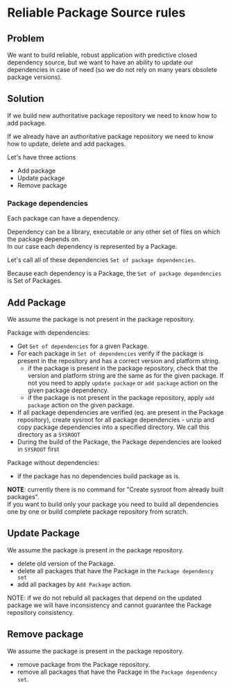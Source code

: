 
# Reliable Package Source rules

## Problem

We want to build reliable, robust application
with predictive closed dependency source, but we want to have an
ability to update our dependencies in case of need (so we do not rely on
many years obsolete package versions).

## Solution

If we build new authoritative package repository we need to know how to add package.

If we already have an authoritative package repository we need to know how to update, delete and add packages.

Let's have three actions

- Add package
- Update package
- Remove package

### Package dependencies

Each package can have a dependency.

Dependency can be a library, executable or any other set of files on which the package depends on.\
In our case each dependency is represented by a Package.

Let's call all of these dependencies `Set of package dependencies`.

Because each dependency is a Package, the `Set of package dependencies` is Set of Packages.

## Add Package

We assume the package is not present in the package repository.

Package with dependencies:

- Get `Set of dependencies` for a given Package.
- For each package in `Set of dependencies` verify if the package is present in the
  repository and has a correct version and platform string.
  - if the package is present in the package repository, check that the version
    and platform string are the same as for the given package. If not you need to apply
    `update package` or `add package` action on the given package dependency.
  - if the package is not present in the package repository, apply `add package` action
    on the given package.
- If all package dependencies are verified (eq. are present in the Package repository),
  create sysroot for all package dependencies - unzip and copy package dependencies into a specified directory.
  We call this directory as a `SYSROOT`
- During the build of the Package, the Package dependencies are looked in `SYSROOT` first

Package without dependencies:

- if the package has no dependencies build package as is.

**NOTE**: currently there is no command for "Create sysroot from already built packages".\
If you want to build only your package you need to build all dependencies one by one or
build complete package repository from scratch.

## Update Package

We assume the package is present in the package repository.

- delete old version of the Package.
- delete all packages that have the Package in the `Package dependency set`
- add all packages by `Add Package` action.

NOTE: if we do not rebuild all packages that depend on the
updated package we will have inconsistency and cannot guarantee the Package repository consistency.

## Remove package

We assume the package is present in the package repository.

- remove package from the Package repository.
- remove all packages that have the Package in the `Package dependency set`.
